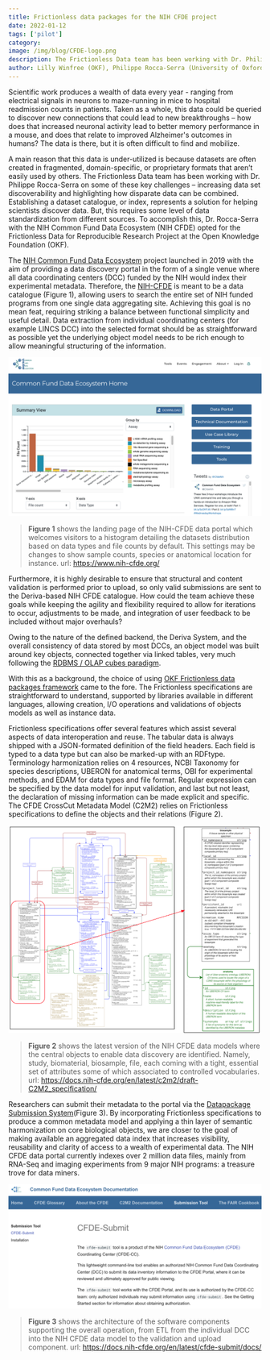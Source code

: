 ```yaml
---
title: Frictionless data packages for the NIH CFDE project
date: 2022-01-12
tags: ['pilot']
category:
image: /img/blog/CFDE-logo.png
description: The Frictionless Data team has been working with Dr. Philippe Rocca-Serra on increasing data set discoverability and highlighting how disparate data can be combined...
author: Lilly Winfree (OKF), Philippe Rocca-Serra (University of Oxford) on behalf of the NIH-CFDE
---
```

Scientific work produces a wealth of data every year - ranging from electrical signals in neurons to maze-running in mice to hospital readmission counts in patients. Taken as a whole, this data could be queried to discover new connections that could lead to new breakthroughs – how does that increased neuronal activity lead to better memory performance in a mouse, and does that relate to improved Alzheimer's outcomes in humans? The data is there, but it is often difficult to find and mobilize. 

A main reason that this data is under-utilized is because datasets are often created in fragmented, domain-specific, or proprietary formats that aren’t easily used by others. The Frictionless Data team has been working with Dr. Philippe Rocca-Serra on some of these key challenges – increasing data set discoverability and highlighting how disparate data can be combined. Establishing a dataset catalogue, or index, represents a solution for helping scientists discover data. But, this requires some level of data standardization from different sources. To accomplish this, Dr. Rocca-Serra with the NIH Common Fund Data Ecosystem (NIH CFDE) opted for the Frictionless Data for Reproducible Research Project at the Open Knowledge Foundation (OKF). 

The [NIH Common Fund Data Ecosystem](https://www.nih-cfde.org) project launched in 2019 with the aim of providing a data discovery portal in the form of a single venue where all data coordinating centers (DCC) funded by the NIH would index their experimental metadata. Therefore, the [NIH-CFDE](https://www.nih-cfde.org) is meant to be a data catalogue (Figure 1), allowing users to search the entire set of NIH funded programs from one single data aggregating site. Achieving this goal is no mean feat, requiring striking a balance between functional simplicity and useful detail. Data extraction from individual coordinating centers (for example LINCS DCC) into the selected format should be as straightforward as possible yet the underlying object model needs to be rich enough to allow meaningful structuring of the information.  


![Figure 1](./figure1.png)
&NewLine;
> **Figure 1** shows the landing page of the NIH-CFDE data portal which welcomes visitors to a histogram detailing the datasets distribution based on data types and file counts by default. This settings may be changes to show sample counts, species or anatomical location for instance. 
url: https://www.nih-cfde.org/  
&NewLine;

Furthermore, it is highly desirable to ensure that structural and content validation is performed prior to upload, so only valid submissions are sent to the Deriva-based NIH CFDE catalogue. How could the team achieve these goals while keeping the agility and flexibility required to allow for iterations to occur, adjustments to be made, and integration of user feedback to be included without major overhauls?

Owing to the nature of the defined backend, the Deriva System, and the overall consistency of data stored by most DCCs, an object model was built around key objects, connected together via linked tables, very much following the [RDBMS / OLAP cubes paradigm](https://en.wikipedia.org/wiki/OLAP_cube).

With this as a background, the choice of using [OKF Frictionless data packages framework](https://frictionlessdata.io/standards/) came to the fore. The Frictionless specifications are straightforward to understand, supported by libraries available in different languages, allowing creation, I/O operations and validations of objects models as well as instance data.

Frictionless specifications offer several features which assist several aspects of data interoperation and reuse. The tabular data is always shipped with a JSON-formated definition of the field headers. Each field is typed to a data type but can also be marked-up with an RDFtype. Terminology harmonization relies on 4 resources, NCBI Taxonomy for species descriptions, UBERON for anatomical terms, OBI for experimental methods, and EDAM for data types and file format. Regular expression can be specified by the data model for input validation, and last but not least, the declaration of missing information can be made explicit and specific. The CFDE CrossCut Metadata Model (C2M2) relies on Frictionless specifications to define the objects and their relations (Figure 2).

![Figure 2](./figure2.png)
&NewLine;
> **Figure 2** shows the latest version of the NIH CFDE data models where the central objects to enable data discovery are identified. Namely, study, biomaterial, biosample, file, each coming with a tight, essential set of attributes some of which associated to controlled vocabularies. url: https://docs.nih-cfde.org/en/latest/c2m2/draft-C2M2_specification/  
&NewLine;

Researchers can submit their metadata to the portal via the [Datapackage Submission System](https://docs.nih-cfde.org/en/latest/cfde-submit/docs/index.html)(Figure 3). By incorporating Frictionless specifications to produce a common metadata model and applying a thin layer of semantic harmonization on core biological objects, we are closer to the goal of making available an aggregated data index that increases visibility, reusability and clarity of access to a wealth of experimental data. The NIH CFDE data portal currently indexes over 2 million data files, mainly from RNA-Seq and imaging experiments from 9 major NIH programs: a treasure trove for data miners.

![Figure 3](./figure3.png)
&NewLine;
> **Figure 3** shows the architecture of the software components supporting the overall operation, from ETL from the individual DCC into the NIH CFDE data model to the validation and upload component. 
url: https://docs.nih-cfde.org/en/latest/cfde-submit/docs/  
